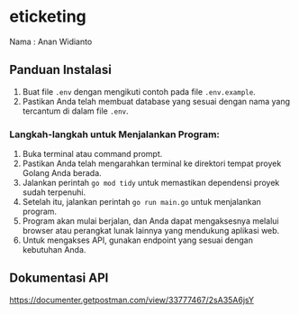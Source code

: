 # eticketing

Nama : Anan Widianto

## Panduan Instalasi
1. Buat file `.env` dengan mengikuti contoh pada file `.env.example`.
2. Pastikan Anda telah membuat database yang sesuai dengan nama yang tercantum di dalam file `.env`.

### Langkah-langkah untuk Menjalankan Program:
1. Buka terminal atau command prompt.
2. Pastikan Anda telah mengarahkan terminal ke direktori tempat proyek Golang Anda berada.
3. Jalankan perintah `go mod tidy` untuk memastikan dependensi proyek sudah terpenuhi.
4. Setelah itu, jalankan perintah `go run main.go` untuk menjalankan program.
5. Program akan mulai berjalan, dan Anda dapat mengaksesnya melalui browser atau perangkat lunak lainnya yang mendukung aplikasi web.
6. Untuk mengakses API, gunakan endpoint yang sesuai dengan kebutuhan Anda.

## Dokumentasi API
https://documenter.getpostman.com/view/33777467/2sA35A6jsY